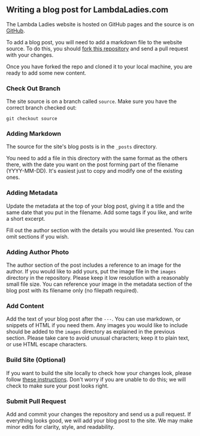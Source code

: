 ## Writing a blog post for LambdaLadies.com

The Lambda Ladies website is hosted on GitHub pages and the source is on [GitHub](https://github.com/lambdaladies/lambdaladies.github.io).

To add a blog post, you will need to add a markdown file to the website source. To do this, you should [fork this repository](https://help.github.com/articles/fork-a-repo/) and send a pull request with your changes.

Once you have forked the repo and cloned it to your local machine, you are ready to add some new content. 

### Check Out Branch

The site source is on a branch called `source`. Make sure you have the correct branch checked out:

    git checkout source

### Adding Markdown

The source for the site's blog posts is in the `_posts` directory. 

You need to add a file in this directory with the same format as the others there, with the date you want on the post forming part of the filename (YYYY-MM-DD). It's easiest just to copy and modify one of the existing ones.

### Adding Metadata

Update the metadata at the top of your blog post, giving it a title and the same date that you put in the filename. Add some tags if you like, and write a short excerpt.

Fill out the author section with the details you would like presented. You can omit sections if you wish.

### Adding Author Photo

The author section of the post includes a reference to an image for the author. If you would like to add yours, put the image file in the `images` directory in the repository. Please keep it low resolution with a reasonably small file size. You can reference your image in the metadata section of the blog post with its filename only (no filepath required).

### Add Content

Add the text of your blog post after the `---`. You can use markdown, or snippets of HTML if you need them. Any images you would like to include should be added to the `images` directory as explained in the previous section. Please take care to avoid unusual characters; keep it to plain text, or use HTML escape characters.

### Build Site (Optional)

If you want to build the site locally to check how your changes look, please follow [these instructions](https://github.com/lambdaladies/lambdaladies.github.io#testing-locally). Don't worry if you are unable to do this; we will check to make sure your post looks right.

### Submit Pull Request

Add and commit your changes the repository and send us a pull request. If everything looks good, we will add your blog post to the site. We may make minor edits for clarity, style, and readability.



